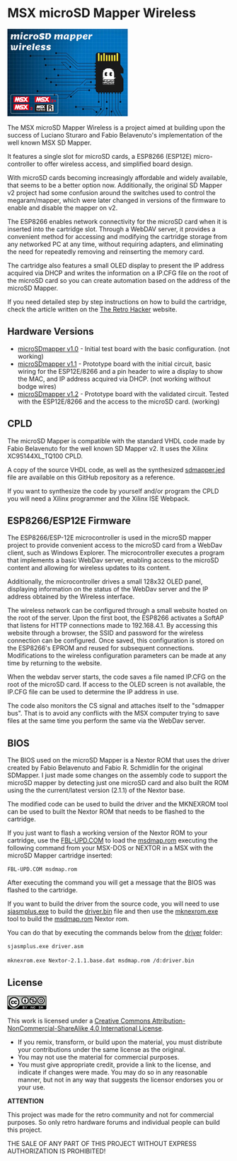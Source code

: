 # MSX microSD Mapper Wireless

![MicroSDMapper](labels/microsdmapper_patola_72x52.png)

The MSX microSD Mapper Wireless is a project aimed at building upon the success of Luciano Sturaro and Fabio Belavenuto's implementation of the well known MSX SD Mapper.

It features a single slot for microSD cards, a ESP8266 (ESP12E) micro-controller to offer wireless access, and simplified board design. 

With microSD cards becoming increasingly affordable and widely available, that seems to be a better option now. Additionally, the original SD Mapper v2 project had some confusion around the switches used to control the megaram/mapper, which were later changed in versions of the firmware to enable and disable the mapper on v2.

The ESP8266 enables network connectivity for the microSD card when it is inserted into the cartridge slot. Through a WebDAV server, it provides a convenient method for accessing and modifying the cartridge storage from any networked PC at any time, without requiring adapters, and eliminating the need for repeatedly removing and reinserting the memory card.

The cartridge also features a small OLED display to present the IP address acquired via DHCP and writes the information on a IP.CFG file on the root of the microSD card so you can create automation based on the address of the microSD Mapper. 

If you need detailed step by step instructions on how to build the cartridge, check the article written on the [The Retro Hacker](https://www.theretrohacker.com) website.

## Hardware Versions

* [microSDmapper v1.0](hardware/microsdmapper_v1.0/) - Initial test board with the basic configuration. (not working)
* [microSDmapper v1.1](hardware/microsdmapper_v1.1/) - Prototype board with the initial circuit, basic wiring for the ESP12E/8266 and a pin header to wire a display to show the MAC, and IP address acquired via DHCP. (not working without bodge wires)
* [microSDmapper v1.2](hardware/microsdmapper_v1.2/) - Prototype board with the validated circuit. Tested with the ESP12E/8266 and the access to the microSD card. (working)

## CPLD

The microSD Mapper is compatible with the standard VHDL code made by Fabio Belavenuto for the well known SD Mapper v2. It uses the Xilinx XC95144XL_TQ100 CPLD.

A copy of the source VHDL code, as well as the synthesized [sdmapper.jed](cpld/sdmapper.jed) file are available on this GitHub repository as a reference.

If you want to synthesize the code by yourself and/or program the CPLD you will need a Xilinx programmer and the Xilinx ISE Webpack.

## ESP8266/ESP12E Firmware

The ESP8266/ESP-12E microcontroller is used in the microSD mapper project to provide convenient access to the microSD card from a WebDav client, such as Windows Explorer. The microcontroller executes a program that implements a basic WebDav server, enabling access to the microSD content and allowing for wireless updates to its content.

Additionally, the microcontroller drives a small 128x32 OLED panel, displaying information on the status of the WebDav server and the IP address obtained by the Wireless interface.

The wireless network can be configured through a small website hosted on the root of the server. Upon the first boot, the ESP8266 activates a SoftAP that listens for HTTP connections made to 192.168.4.1. By accessing this website through a browser, the SSID and password for the wireless connection can be configured. Once saved, this configuration is stored on the ESP8266's EPROM and reused for subsequent connections. Modifications to the wireless configuration parameters can be made at any time by returning to the website.

When the webdav server starts, the code saves a file named IP.CFG on the root of the microSD card. If access to the OLED screen is not available, the IP.CFG file can be used to determine the IP address in use.

The code also monitors the CS signal and attaches itself to the "sdmapper bus". That is to avoid any conflicts with the MSX computer trying to save files at the same time you perform the same via the WebDav server.

## BIOS

The BIOS used on the microSD Mapper is a Nextor ROM that uses the driver created by Fabio Belavenuto and Fabio R. Schmidlin for the original SDMapper. I just made some changes on the assembly code to support the microSD mapper by detecting just one microSD card and also built the ROM using the the current/latest version (2.1.1) of the Nextor base. 

The modified code can be used to build the driver and the MKNEXROM tool can be used to built the Nextor ROM that needs to be flashed to the cartridge.

If you just want to flash a working version of the Nextor ROM to your cartridge, use the [FBL-UPD.COM](software/updater/FBL-UPD.COM) to load the [msdmap.rom](software/driver/msdmap.rom) executing the following command from your MSX-DOS or NEXTOR in a MSX with the microSD Mapper cartridge inserted:

```
FBL-UPD.COM msdmap.rom
```

After executing the command you will get a message that the BIOS was flashed to the cartridge.

If you want to build the driver from the source code, you will need to use [sjasmplus.exe](software/driver/sjasmplus.exe) to build the [driver.bin](software/driver/driver.bin) file and then use the [mknexrom.exe](software/driver/mknexrom.exe) tool to build the [msdmap.rom](software/driver/msdmap.rom) Nextor rom. 

You can do that by executing the commands below from the [driver](software/driver) folder:

```
sjasmplus.exe driver.asm

mknexrom.exe Nextor-2.1.1.base.dat msdmap.rom /d:driver.bin
```

## License 

![Open Hardware](images/ccans.png)

This work is licensed under a [Creative Commons Attribution-NonCommercial-ShareAlike 4.0 International License](http://creativecommons.org/licenses/by-nc-sa/4.0/).

* If you remix, transform, or build upon the material, you must distribute your contributions under the same license as the original.
* You may not use the material for commercial purposes.
* You must give appropriate credit, provide a link to the license, and indicate if changes were made. You may do so in any reasonable manner, but not in any way that suggests the licensor endorses you or your use.

**ATTENTION**

This project was made for the retro community and not for commercial purposes. So only retro hardware forums and individual people can build this project.

THE SALE OF ANY PART OF THIS PROJECT WITHOUT EXPRESS AUTHORIZATION IS PROHIBITED!